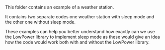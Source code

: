 This folder contains an example of a weather station.

It contains two separate codes one weather station with 
sleep mode and the other one without sleep mode.

These examples can help you better understand how 
exactly can we use the LowPower library to implement 
sleep mode as these would give an idea how the code would 
work both with and without the LowPower library.
